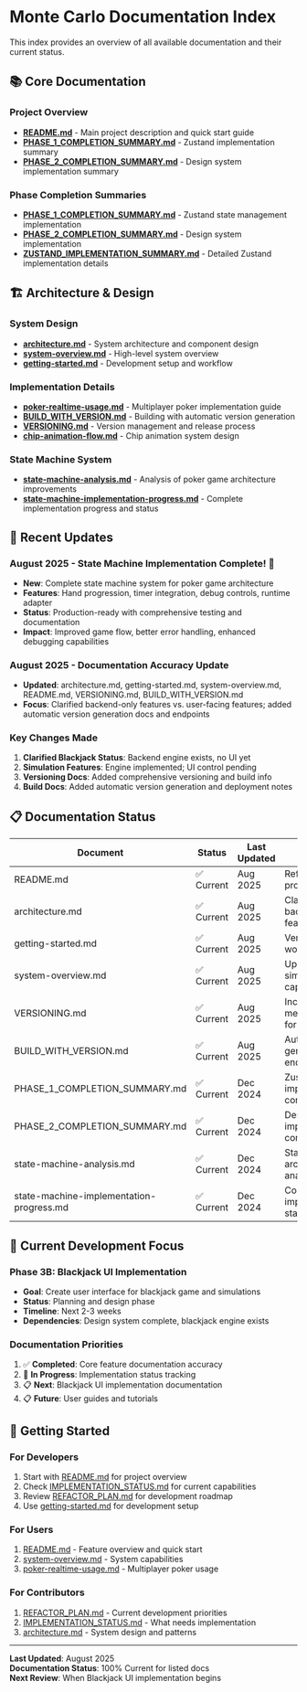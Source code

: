 # Monte Carlo Documentation Index

This index provides an overview of all available documentation and their current status.

## 📚 Core Documentation

### Project Overview
- **[README.md](../README.md)** - Main project description and quick start guide
- **[PHASE_1_COMPLETION_SUMMARY.md](../PHASE_1_COMPLETION_SUMMARY.md)** - Zustand implementation summary
- **[PHASE_2_COMPLETION_SUMMARY.md](../PHASE_2_COMPLETION_SUMMARY.md)** - Design system implementation summary

### Phase Completion Summaries
- **[PHASE_1_COMPLETION_SUMMARY.md](../PHASE_1_COMPLETION_SUMMARY.md)** - Zustand state management implementation
- **[PHASE_2_COMPLETION_SUMMARY.md](../PHASE_2_COMPLETION_SUMMARY.md)** - Design system implementation
- **[ZUSTAND_IMPLEMENTATION_SUMMARY.md](../ZUSTAND_IMPLEMENTATION_SUMMARY.md)** - Detailed Zustand implementation details

## 🏗️ Architecture & Design

### System Design
- **[architecture.md](architecture.md)** - System architecture and component design
- **[system-overview.md](system-overview.md)** - High-level system overview
- **[getting-started.md](getting-started.md)** - Development setup and workflow

### Implementation Details
- **[poker-realtime-usage.md](poker-realtime-usage.md)** - Multiplayer poker implementation guide
- **[BUILD_WITH_VERSION.md](BUILD_WITH_VERSION.md)** - Building with automatic version generation
- **[VERSIONING.md](VERSIONING.md)** - Version management and release process
- **[chip-animation-flow.md](chip-animation-flow.md)** - Chip animation system design

### State Machine System
- **[state-machine-analysis.md](state-machine-analysis.md)** - Analysis of poker game architecture improvements
- **[state-machine-implementation-progress.md](state-machine-implementation-progress.md)** - Complete implementation progress and status

## 🔄 Recent Updates

### August 2025 - State Machine Implementation Complete! 🎉
- **New**: Complete state machine system for poker game architecture
- **Features**: Hand progression, timer integration, debug controls, runtime adapter
- **Status**: Production-ready with comprehensive testing and documentation
- **Impact**: Improved game flow, better error handling, enhanced debugging capabilities

### August 2025 - Documentation Accuracy Update
- **Updated**: architecture.md, getting-started.md, system-overview.md, README.md, VERSIONING.md, BUILD_WITH_VERSION.md
- **Focus**: Clarified backend-only features vs. user-facing features; added automatic version generation docs and endpoints

### Key Changes Made
1. **Clarified Blackjack Status**: Backend engine exists, no UI yet
2. **Simulation Features**: Engine implemented; UI control pending
3. **Versioning Docs**: Added comprehensive versioning and build info
4. **Build Docs**: Added automatic version generation and deployment notes

## 📋 Documentation Status

| Document | Status | Last Updated | Notes |
|----------|--------|--------------|-------|
| README.md | ✅ Current | Aug 2025 | Reflects actual project state |
| architecture.md | ✅ Current | Aug 2025 | Clarified backend vs. UI features |
| getting-started.md | ✅ Current | Aug 2025 | Verified workflows |
| system-overview.md | ✅ Current | Aug 2025 | Updated simulation capabilities |
| VERSIONING.md | ✅ Current | Aug 2025 | Includes build metadata format |
| BUILD_WITH_VERSION.md | ✅ Current | Aug 2025 | Auto version gen + endpoints |
| PHASE_1_COMPLETION_SUMMARY.md | ✅ Current | Dec 2024 | Zustand implementation complete |
| PHASE_2_COMPLETION_SUMMARY.md | ✅ Current | Dec 2024 | Design system implementation complete |
| state-machine-analysis.md | ✅ Current | Dec 2024 | State machine architecture analysis |
| state-machine-implementation-progress.md | ✅ Current | Dec 2024 | Complete implementation status |

## 🎯 Current Development Focus

### Phase 3B: Blackjack UI Implementation
- **Goal**: Create user interface for blackjack game and simulations
- **Status**: Planning and design phase
- **Timeline**: Next 2-3 weeks
- **Dependencies**: Design system complete, blackjack engine exists

### Documentation Priorities
1. ✅ **Completed**: Core feature documentation accuracy
2. 🔄 **In Progress**: Implementation status tracking
3. 📋 **Next**: Blackjack UI implementation documentation
4. 📋 **Future**: User guides and tutorials

## 🚀 Getting Started

### For Developers
1. Start with [README.md](../README.md) for project overview
2. Check [IMPLEMENTATION_STATUS.md](../IMPLEMENTATION_STATUS.md) for current capabilities
3. Review [REFACTOR_PLAN.md](../REFACTOR_PLAN.md) for development roadmap
4. Use [getting-started.md](getting-started.md) for development setup

### For Users
1. [README.md](../README.md) - Feature overview and quick start
2. [system-overview.md](system-overview.md) - System capabilities
3. [poker-realtime-usage.md](poker-realtime-usage.md) - Multiplayer poker usage

### For Contributors
1. [REFACTOR_PLAN.md](../REFACTOR_PLAN.md) - Current development priorities
2. [IMPLEMENTATION_STATUS.md](../IMPLEMENTATION_STATUS.md) - What needs implementation
3. [architecture.md](architecture.md) - System design and patterns

---

**Last Updated**: August 2025  
**Documentation Status**: 100% Current for listed docs  
**Next Review**: When Blackjack UI implementation begins
